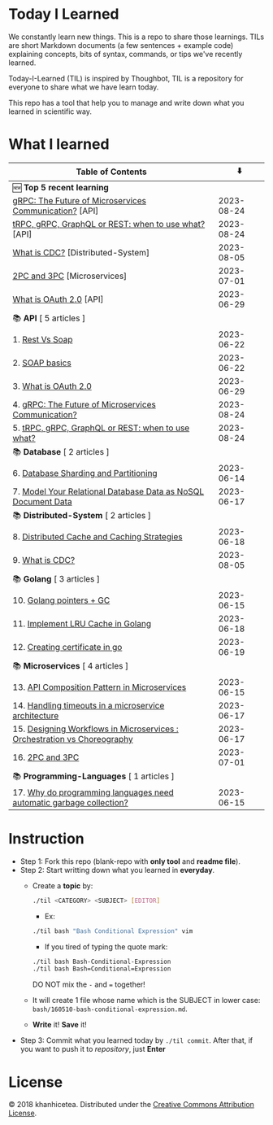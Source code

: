 # Today I Learned

We constantly learn new things. This is a repo to share those learnings.
TILs are short Markdown documents (a few sentences + example code) explaining
concepts, bits of syntax, commands, or tips we've recently learned.

Today-I-Learned (TIL) is inspired by Thoughbot, TIL is a repository for everyone to share what we have learn today.

This repo has a tool that help you to manage and write down what you learned in scientific way.

# What I learned

| Table of Contents | ⬇️ |
| -------- | -------- |
| 🆕 **Top 5 recent learning** | |
| [gRPC: The Future of Microservices Communication?](API/gRPC:-The-Future-of-Microservices-Communication?.md) [API] | 2023-08-24 |
| [tRPC, gRPC, GraphQL or REST: when to use what?](API/-tRPC,-gRPC,-GraphQL-or-REST:-when-to-use-what?.md) [API] | 2023-08-24 |
| [What is CDC?](Distributed-System/What-is-CDC?.md) [Distributed-System] | 2023-08-05 |
| [2PC and 3PC](Microservices/2PC-and-3PC.md) [Microservices] | 2023-07-01 |
| [What is OAuth 2.0](API/What-is-OAuth-2.0.md) [API] | 2023-06-29 |
| 📚 **API** [ 5 articles ] | |
| 1. [Rest Vs Soap](API/rest-vs-soap.md) | 2023-06-22 |
| 2. [SOAP basics](API/SOAP-basics.md) | 2023-06-22 |
| 3. [What is OAuth 2.0](API/What-is-OAuth-2.0.md) | 2023-06-29 |
| 4. [gRPC: The Future of Microservices Communication?](API/gRPC:-The-Future-of-Microservices-Communication?.md) | 2023-08-24 |
| 5. [tRPC, gRPC, GraphQL or REST: when to use what?](API/-tRPC,-gRPC,-GraphQL-or-REST:-when-to-use-what?.md) | 2023-08-24 |
| 📚 **Database** [ 2 articles ] | |
| 6. [Database Sharding and Partitioning](Database/Database-Sharding-and-Partitioning.md) | 2023-06-14 |
| 7. [Model Your Relational Database Data as NoSQL Document Data](Database/Model-Your-Relational-Database-Data-as-NoSQL-Document-Data.md) | 2023-06-17 |
| 📚 **Distributed-System** [ 2 articles ] | |
| 8. [Distributed Cache and Caching Strategies](Distributed-System/Distributed-Cache-and-Caching-Strategies.md) | 2023-06-18 |
| 9. [What is CDC?](Distributed-System/What-is-CDC?.md) | 2023-08-05 |
| 📚 **Golang** [ 3 articles ] | |
| 10. [Golang pointers + GC](Golang/Golang-pointers-+-GC.md) | 2023-06-15 |
| 11. [Implement LRU Cache in Golang](Golang/Implement-LRU-Cache-in-Golang.md) | 2023-06-18 |
| 12. [Creating certificate in go](Golang/Creating-certificate-in-go.md) | 2023-06-19 |
| 📚 **Microservices** [ 4 articles ] | |
| 13. [API Composition Pattern in Microservices](Microservices/API-Composition-Pattern-in-Microservices.md) | 2023-06-15 |
| 14. [Handling timeouts in a microservice architecture](Microservices/Handling-timeouts-in-a-microservice-architecture.md) | 2023-06-17 |
| 15. [Designing Workflows in Microservices : Orchestration vs Choreography](Microservices/Designing-Workflows-in-Microservices-:-Orchestration-vs-Choreography.md) | 2023-06-17 |
| 16. [2PC and 3PC](Microservices/2PC-and-3PC.md) | 2023-07-01 |
| 📚 **Programming-Languages** [ 1 articles ] | |
| 17. [Why do programming languages need automatic garbage collection?](Programming-Languages/Why-do-programming-languages-need-automatic-garbage-collection?.md) | 2023-06-15 |


# Instruction

- Step 1: Fork this repo (blank-repo with **only tool** and **readme file**).
- Step 2: Start writting down what you learned in **everyday**.
  + Create a **topic** by:

    ```bash
    ./til <CATEGORY> <SUBJECT> [EDITOR]
    ```

    - Ex:

    ```bash
    ./til bash "Bash Conditional Expression" vim
    ```

    - If you tired of typing the quote mark:

    ```bash
    ./til bash Bash-Conditional-Expression
    ./til bash Bash=Conditional=Expression
    ```

    DO NOT mix the `-` and `=` together!
  + It will create 1 file whose name which is the SUBJECT in lower case:  `bash/160510-bash-conditional-expression.md`.
  + **Write** it! **Save** it!
- Step 3: Commit what you learned today by `./til commit`. After that, if you want to push it to _repository_, just **Enter**

# License

© 2018 khanhicetea.
Distributed under the [Creative Commons Attribution License][license].

[license]: http://creativecommons.org/licenses/by/3.0/
